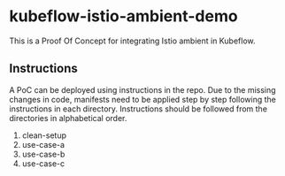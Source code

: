 # kubeflow-istio-ambient-demo
This is a Proof Of Concept for integrating Istio ambient in Kubeflow.

## Instructions
A PoC can be deployed using instructions in the repo. Due to the missing changes in code, manifests need to be applied step by step following the instructions in each directory. Instructions should be followed from the directories in alphabetical order. 

1. clean-setup
2. use-case-a
3. use-case-b
4. use-case-c
